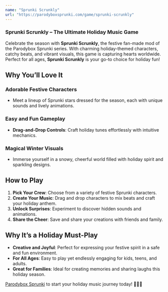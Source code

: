 ```yaml
---
name: "Sprunki Scrunkly"
url: "https://parodyboxsprunki.com/game/sprunki-scrunkly"
---
```


### **Sprunki Scrunkly** – The Ultimate Holiday Music Game  

Celebrate the season with **Sprunki Scrunkly**, the festive fan-made mod of the Parodybox Sprunki series. With charming holiday-themed characters, catchy beats, and vibrant visuals, this game is capturing hearts worldwide. Perfect for all ages, **Sprunki Scrunkly** is your go-to choice for holiday fun!

## **Why You’ll Love It**

### **Adorable Festive Characters**
- Meet a lineup of Sprunki stars dressed for the season, each with unique sounds and lively animations.  

### **Easy and Fun Gameplay**
- **Drag-and-Drop Controls**: Craft holiday tunes effortlessly with intuitive mechanics.  

### **Magical Winter Visuals**
- Immerse yourself in a snowy, cheerful world filled with holiday spirit and sparkling designs.

## **How to Play**

1. **Pick Your Crew**: Choose from a variety of festive Sprunki characters.  
2. **Create Your Music**: Drag and drop characters to mix beats and craft your holiday anthem.  
3. **Unlock Surprises**: Experiment to discover hidden sounds and animations.  
4. **Share the Cheer**: Save and share your creations with friends and family.

## **Why It’s a Holiday Must-Play**

- **Creative and Joyful**: Perfect for expressing your festive spirit in a safe and fun environment.  
- **For All Ages**: Easy to play yet endlessly engaging for kids, teens, and adults.  
- **Great for Families**: Ideal for creating memories and sharing laughs this holiday season.

[Parodybox Sprunki](https://parodyboxsprunki.com/game/sprunki-scrunkly) to start your holiday music journey today! 🎄✨🎶
